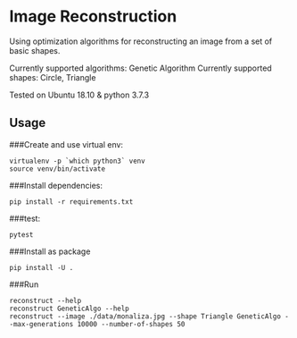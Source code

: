 # Image Reconstruction
Using optimization algorithms for reconstructing an image from a set of basic shapes. 

Currently supported algorithms: Genetic Algorithm
Currently supported shapes: Circle, Triangle

Tested on Ubuntu 18.10 & python 3.7.3
## Usage

###Create and use virtual env:
```$xslt
virtualenv -p `which python3` venv
source venv/bin/activate
```

###Install dependencies:
```$xslt
pip install -r requirements.txt
```

###test:
```$xslt
pytest
```

###Install as package
```$xslt
pip install -U .
```

###Run
```$xslt
reconstruct --help
reconstruct GeneticAlgo --help
reconstruct --image ./data/monaliza.jpg --shape Triangle GeneticAlgo --max-generations 10000 --number-of-shapes 50
```
